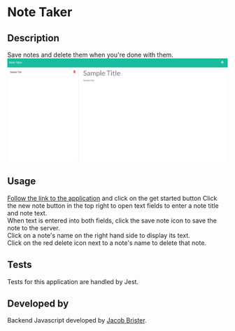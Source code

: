 # Note Taker
## Description
Save notes and delete them when you're done with them.  
![image](screenshot.png)

## Usage
[Follow the link to the application](https://guarded-wave-81044.herokuapp.com/) and click on the get started button
Click the new note button in the top right to open text fields to enter a note title and note text.  
When text is entered into both fields, click the save note icon to save the note to the server.  
Click on a note's name on the right hand side to display its text.  
Click on the red delete icon next to a note's name to delete that note.

## Tests
Tests for this application are handled by Jest.

## Developed by
Backend Javascript developed by [Jacob Brister](https://github.com/jbrister71).